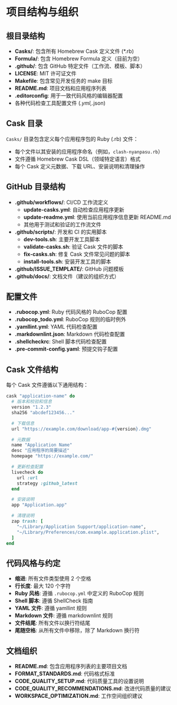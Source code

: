 # 项目结构与组织

## 根目录结构

- **Casks/**: 包含所有 Homebrew Cask 定义文件 (*.rb)
- **Formula/**: 包含 Homebrew Formula 定义（目前为空）
- **.github/**: 包含 GitHub 特定文件（工作流、模板、脚本）
- **LICENSE**: MIT 许可证文件
- **Makefile**: 包含常见开发任务的 make 目标
- **README.md**: 项目文档和应用程序列表
- **.editorconfig**: 用于一致代码风格的编辑器配置
- 各种代码检查工具配置文件 (*.yml,*.json)

## Cask 目录

`Casks/` 目录包含定义每个应用程序包的 Ruby (.rb) 文件：

- 每个文件以其安装的应用程序命名（例如，`clash-nyanpasu.rb`）
- 文件遵循 Homebrew Cask DSL（领域特定语言）格式
- 每个 Cask 定义元数据、下载 URL、安装说明和清理操作

## GitHub 目录结构

- **.github/workflows/**: CI/CD 工作流定义
  - **update-casks.yml**: 自动检查应用程序更新
  - **update-readme.yml**: 使用当前应用程序信息更新 README.md
  - 其他用于测试和验证的工作流文件
- **.github/scripts/**: 开发和 CI 的实用脚本
  - **dev-tools.sh**: 主要开发工具脚本
  - **validate-casks.sh**: 验证 Cask 文件的脚本
  - **fix-casks.sh**: 修复 Cask 文件常见问题的脚本
  - **install-tools.sh**: 安装开发工具的脚本
- **.github/ISSUE_TEMPLATE/**: GitHub 问题模板
- **.github/docs/**: 文档文件（建议的组织方式）

## 配置文件

- **.rubocop.yml**: Ruby 代码风格的 RuboCop 配置
- **.rubocop_todo.yml**: RuboCop 规则的临时例外
- **.yamllint.yml**: YAML 代码检查配置
- **.markdownlint.json**: Markdown 代码检查配置
- **.shellcheckrc**: Shell 脚本代码检查配置
- **.pre-commit-config.yaml**: 预提交钩子配置

## Cask 文件结构

每个 Cask 文件遵循以下通用结构：

```ruby
cask "application-name" do
  # 版本和校验和信息
  version "1.2.3"
  sha256 "abcdef123456..."

  # 下载信息
  url "https://example.com/download/app-#{version}.dmg"

  # 元数据
  name "Application Name"
  desc "应用程序的简要描述"
  homepage "https://example.com/"

  # 更新检查配置
  livecheck do
    url :url
    strategy :github_latest
  end

  # 安装说明
  app "Application.app"

  # 清理说明
  zap trash: [
    "~/Library/Application Support/application-name",
    "~/Library/Preferences/com.example.application.plist",
  ]
end
```

## 代码风格与约定

- **缩进**: 所有文件类型使用 2 个空格
- **行长度**: 最大 120 个字符
- **Ruby 风格**: 遵循 `.rubocop.yml` 中定义的 RuboCop 规则
- **Shell 脚本**: 遵循 ShellCheck 指南
- **YAML 文件**: 遵循 yamllint 规则
- **Markdown 文件**: 遵循 markdownlint 规则
- **文件结尾**: 所有文件以换行符结尾
- **尾随空格**: 从所有文件中移除，除了 Markdown 换行符

## 文档组织

- **README.md**: 包含应用程序列表的主要项目文档
- **FORMAT_STANDARDS.md**: 代码格式标准
- **CODE_QUALITY_SETUP.md**: 代码质量工具的设置说明
- **CODE_QUALITY_RECOMMENDATIONS.md**: 改进代码质量的建议
- **WORKSPACE_OPTIMIZATION.md**: 工作空间组织建议
